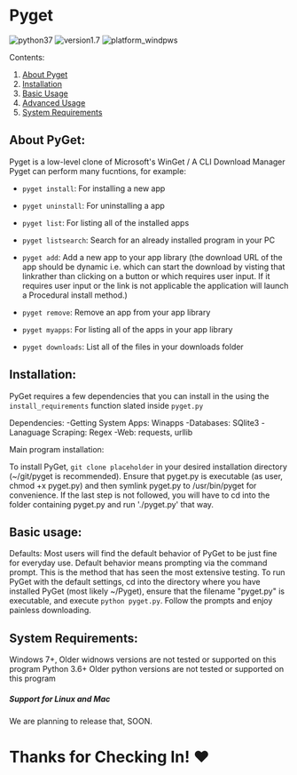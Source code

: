 # Pyget


![python37](https://img.shields.io/badge/python-3.7-red)
![version1.7](https://img.shields.io/badge/app-v1.7-blue)
![platform_windpws](https://img.shields.io/badge/platform-windows-green)

Contents:

1. [About Pyget](#about-pyget)
2. [Installation](#installation)
3. [Basic Usage](#basic-usage)
4. [Advanced Usage](#advanced-usage)
5. [System Requirements](#system-requirements)

## About PyGet:

Pyget is a low-level clone of Microsoft's WinGet / A CLI Download Manager
Pyget can perform many fucntions, for example:

- `pyget install`: For installing a new app
- `pyget uninstall`: For uninstalling a app
- `pyget list`: For listing all of the installed apps
- `pyget listsearch`: Search for an already installed program in your PC

- `pyget add`: Add a new app to your app library (the download URL of the app should be dynamic i.e. which can start the download by visting that linkrather than clicking on a button or which requires user input. If it requires user input or the link is not applicable the application will launch a Procedural install method.)

- `pyget remove`: Remove an app from your app library
- `pyget myapps`: For listing all of the apps in your app library
- `pyget downloads`: List all of the files in your downloads folder

## Installation:

PyGet requires a few dependencies that you can install in the using the `install_requirements` function slated inside `pyget.py`

Dependencies:
-Getting System Apps: Winapps
-Databases: SQlite3
-Lanaguage Scraping: Regex
-Web: requests, urllib
    

Main program installation:

To install PyGet, `git clone placeholder` in your desired
installation directory (~/git/pyget is recommended).  Ensure that pyget.py is 
executable (as user, chmod +x pyget.py) and then symlink pyget.py to /usr/bin/pyget 
for convenience.  If the last step is not followed, you will have to cd into the folder
containing pyget.py and run './pyget.py' that way. 

## Basic usage:

Defaults:
Most users will find the default behavior of PyGet to be just fine for everyday
use.  Default behavior means prompting via the command prompt.  This is the method that 
has seen the most extensive testing.  To run PyGet with the default settings, cd 
into the directory where you have installed PyGet (most likely ~/Pyget), ensure
that the filename "pyget.py" is executable, and execute
```python pyget.py```.  Follow the prompts and enjoy painless downloading.

## System Requirements:

Windows 7+, Older widnows versions are not tested or supported on this program
Python 3.6+ Older python versions are not tested or supported on this program

##### Support for Linux and Mac
We are planning to release that, SOON.

# Thanks for Checking In! ❤

